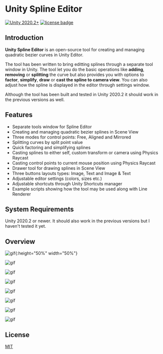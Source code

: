 # Unity Spline Editor
[![Unity 2020.2+](https://img.shields.io/badge/unity-2020.2%2B-blue.svg)](https://unity3d.com/get-unity/download) [![license badge](https://img.shields.io/badge/license-MIT-green.svg)](LICENSE)
## Introduction

**Unity Spline Editor** is an open-source tool for creating and managing quadratic bezier curves in Unity Editor. 

The tool has been written to bring editting splines through a separate tool window in Unity. The tool let you do the basic operations like **adding**, **removing** or **splitting** the curve but also provides you with options to **factor**, **simplify**, **draw** or **cast the spline to camera view**. You can also adjust how the spline is displayed in the editor through settings window. 

Although the tool has been built and tested in Unity 2020.2 it should work in the previous versions as well.

## Features

- Separate tools window for Spline Editor
- Creating and managing quadratic bezier splines in Scene View
- Three modes for control points: Free, Aligned and Mirrored
- Splitting curves by split point value
- Quick factoring and simplifying splines
- Casting splines to either self, custom transform or camera using Physics Raycast
- Casting control points to current mouse position using Physics Raycast
- Drawer tool for drawing splines in Scene View
- Three buttons layouts types: Image, Text and Image & Text
- Adjustable editor settings (colors, sizes etc.)
- Adjustable shortcuts through Unity Shortcuts manager
- Example scripts showing how the tool may be used along with Line Renderer

## System Requirements

Unity 2020.2 or newer. It should also work in the previous versions but I haven't tested it yet.

## Overview

 ![gif](https://i.imgur.com/o3CVT8e.gif){:height="50%" width="50%"}
 
 ![gif](https://i.imgur.com/uVQE4iX.gif) 

 
 ![gif](https://i.imgur.com/AfDWVpm.gif) 
 
 ![gif](https://i.imgur.com/6DTlYlx.gif) 
 
 ![gif](https://i.imgur.com/cpnBNMR.gif) 
 
 ![gif](https://i.imgur.com/aYKMNxq.gif) 
  
 ![gif](https://i.imgur.com/4jYvQq6.gif) 
 
 ![gif](https://i.imgur.com/GZn0Hin.gif) 
 
 ## License
 
[MIT](LICENSE)
